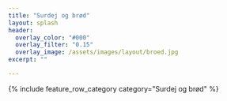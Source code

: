 ```yaml
---
title: "Surdej og brød"
layout: splash
header:
  overlay_color: "#000"
  overlay_filter: "0.15"
  overlay_image: /assets/images/layout/broed.jpg
excerpt: ""

---
```


{% include feature_row_category category="Surdej og brød" %}

<!--
{% include feature_row id="feature_row2" type="left" %}

{% include feature_row id="feature_row3" type="right" %}

{% include feature_row id="feature_row4" type="center" %}

-->